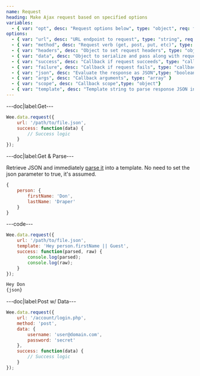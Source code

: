 ```yaml
---
name: Request
heading: Make Ajax request based on specified options
variables:
  - { var: "opt", desc: "Request options below", type: "object", req: true }
options:
  - { var: "url", desc: "URL endpoint to request", type: "string", req: true }
  - { var: "method", desc: "Request verb (get, post, put, etc)", type: "string", default: "get" }
  - { var: "headers", desc: "Object to set request headers", type: "object" }
  - { var: "data", desc: "Object to serialize and pass along with request", type: "object" }
  - { var: "success", desc: "Callback if request succeeds", type: "callback" }
  - { var: "failure", desc: "Callback if request fails", type: "callback" }
  - { var: "json", desc: "Evaluate the response as JSON",type: "boolean", default: "false"}
  - { var: "args", desc: "Callback arguments", type: "array" }
  - { var: "scope", desc: "Callback scope",type: "object"}
  - { var: "template", desc: "Template string to parse response JSON into",type: "string"}
---
```


---doc|label:Get---

```javascript
Wee.data.request({
	url: '/path/to/file.json',
	success: function(data) {
		// Success logic
	}
});
```

---doc|label:Get & Parse---

Retrieve JSON and immediately [parse it](https://www.weepower.com/script/data#parse) into a template. No need to set the json parameter to true, it's assumed.

```javascript
{
	person: {
		firstName: 'Don',
		lastName: 'Draper'
	}
}
```

---code---

```javascript
Wee.data.request({
	url: '/path/to/file.json',
	template: 'Hey person.firstName || Guest',
	success: function(parsed, raw) {
		console.log(parsed);
		console.log(raw);
	}
});
```

```javascript
Hey Don
{json}
```

---doc|label:Post w/ Data---

```javascript
Wee.data.request({
	url: '/account/login.php',
	method: 'post',
	data: {
		username: 'user@domain.com',
		password: 'secret'
	},
	success: function(data) {
		// Success logic
	}
});
```